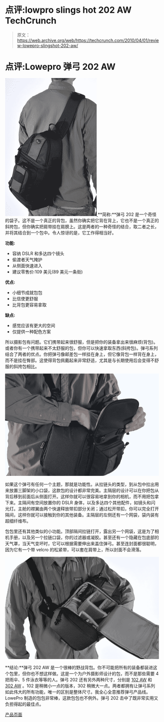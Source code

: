 # 点评:lowpro slings hot 202 AW TechCrunch

> 原文：<https://web.archive.org/web/https://techcrunch.com/2010/04/01/review-lowepro-slingshot-202-aw/>

# 点评:Lowepro 弹弓 202 AW

[![](img/737b15db2af708a30bd2eba66d57118b.png "AWS 202") ](https://web.archive.org/web/20230125224247/http://www.crunchgear.com/2010/04/01/review-lowepro-slingshot-202-aw/) **简称:**弹弓 202 是一个奇怪的袋子。这不是一个真正的背包，虽然你确实把它背在背上，它也不是一个真正的斜挎包，但你确实把肩带挂在肩膀上。这是两者的一种奇怪的结合，取二者之长，并将其结合到一个包中。令人惊讶的是，它工作得相当好。

**功能:**

*   容纳 DSLR 和多达四个镜头
*   偷渡者天气掩护
*   从侧面快速进入
*   建议零售价:109 美元(89 美元一条街)

**优点:**

*   小细节成就包包
*   比信使更舒服
*   比背包更容易拿取

**缺点:**

*   感觉应该有更大的空间
*   仅提供一种配色方案

所以摄影包有问题。它们携带起来很舒服，但是把你的装备拿出来很麻烦(背包)。或者你有一个携带起来不太舒服的包，但你可以快速拿取东西(斜挎包)。弹弓系列结合了两者的优点。你把弹弓像邮差包一样挂在身上，但它像背包一样背在身上，而不是挂在臀部。这使得背包佩戴起来非常舒适，尤其是与长期使用后会变得不舒服的斜挎包相比。

![](img/ed83e3a357c94327ddf29f8b72d7562e.png "202-4")

如果这个弹弓有任何一个主题，那就是功能性。从拉链头的类型，到从包中拉出用来放置三脚架的小口袋，这款包的设计都非常完美。主隔层的设计可以在你把包从背后移到前面后从侧面打开。这样你就可以很容易地拿到你的相机，而不用把包拿下来。主隔间有空间放置你的 DSLR 身体，以及多达四个其他配件，如镜头和闪光灯。主舱的襟翼由两个快速释放带扣部分关闭；通过松开带扣，你可以完全打开隔间，这样你就可以接触到你的其他装备。主隔层的左侧还有一个网袋，袋内装有超细纤维布。

包包里还有其他类似的小功能。顶部隔间拉链打开，露出另一个网袋，这是为了相机手册，以及另一个拉链口袋，你的过滤器或凝胶。甚至还有一个隐藏在包底部的天气罩，当天气变坏时，它可以根据需要伸出来盖住弹弓。甚至连封面都很聪明，因为它有一个带 velcro 的松紧带，可以套在肩带上，所以封面不会滑落。

![](img/8610573e873240e7d358fd372e70d379.png "202-2")

**结论:**弹弓 202 AW 是一个很棒的野战背包。你不可能把所有的装备都装进这个包里，但你也不想这样做。这是一个为户外摄影师设计的包，而不是那些需要 4 把雨伞、5 件泳衣等等的人。弹弓 202 还有另外两种尺寸，分别是 [102 AW](https://web.archive.org/web/20230125224247/http://products.lowepro.com/product/SlingShot-102-AW,2191,4.htm) 和 [302 AW](https://web.archive.org/web/20230125224247/http://products.lowepro.com/product/SlingShot-302-AW,2193,4.htm) 。102 是稍微小一点的版本，302 稍微大一点。两者都拥有让弹弓系列如此伟大的所有功能，唯一的区别是整体尺寸。我全心全意推荐弹弓产品线。LowePro 制造的包包非常棒，这款包包也不例外。弹弓 202 击中了既非常实用又负担得起的最佳点。

[产品页面](https://web.archive.org/web/20230125224247/http://products.lowepro.com/product/SlingShot-202-AW,2192,4.htm)